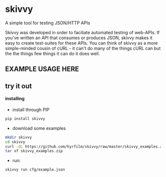 # skivvy
A simple tool for testing JSON/HTTP APIs

Skivvy was developed in order to faciliate automated testing of web-APIs. If you've written an API that consumes or
produces JSON, skivvy makes it easy to create test-suites for these APIs.
You can think of skivvy as a more simple-minded cousin of cURL - it can't do many of the things cURL can but the the
things few things it can do it does well.

## EXAMPLE USAGE HERE

## try it out
#### installing
* install through PIP
```sh
pip install skivvy
```
* download some examples
```sh
mkdir skivvy
cd skivvy
curl -OL https://github.com/hyrfilm/skivvy/raw/master/skivvy_examples.zip skivvy_examples.zip
tar xf skivvy_examples.zip
```
* run:
```sh
skivvy run cfg/example.json
```
